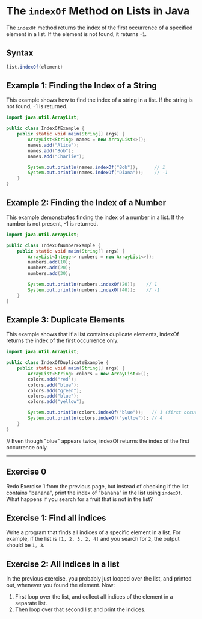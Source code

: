 
# The `indexOf` Method on Lists in Java

The `indexOf` method returns the index of the first occurrence of a specified element in a list. If the element is not found, it returns `-1`.

## Syntax

```java
list.indexOf(element)
```

## Example 1: Finding the Index of a String

This example shows how to find the index of a string in a list. If the string is not found, -1 is returned.

```java
import java.util.ArrayList;

public class IndexOfExample {
    public static void main(String[] args) {
        ArrayList<String> names = new ArrayList<>();
        names.add("Alice");
        names.add("Bob");
        names.add("Charlie");

        System.out.println(names.indexOf("Bob"));      // 1
        System.out.println(names.indexOf("Diana"));    // -1
    }
}
```

## Example 2: Finding the Index of a Number

This example demonstrates finding the index of a number in a list. If the number is not present, -1 is returned.

```java
import java.util.ArrayList;

public class IndexOfNumberExample {
    public static void main(String[] args) {
        ArrayList<Integer> numbers = new ArrayList<>();
        numbers.add(10);
        numbers.add(20);
        numbers.add(30);

        System.out.println(numbers.indexOf(20));    // 1
        System.out.println(numbers.indexOf(40));    // -1
    }
}
```

## Example 3: Duplicate Elements

This example shows that if a list contains duplicate elements, indexOf returns the index of the first occurrence only.

```java
import java.util.ArrayList;

public class IndexOfDuplicateExample {
    public static void main(String[] args) {
        ArrayList<String> colors = new ArrayList<>();
        colors.add("red");
        colors.add("blue");
        colors.add("green");
        colors.add("blue");
        colors.add("yellow");

        System.out.println(colors.indexOf("blue"));   // 1 (first occurrence)
        System.out.println(colors.indexOf("yellow")); // 4
    }
}
```

// Even though "blue" appears twice, indexOf returns the index of the first occurrence only.

---

## Exercise 0

Redo Exercise 1 from the previous page, but instead of checking if the list contains "banana", print the index of "banana" in the list using `indexOf`. What happens if you search for a fruit that is not in the list?


## Exercise 1: Find all indices

Write a program that finds all indices of a specific element in a list. For example, if the list is `[1, 2, 3, 2, 4]` and you search for `2`, the output should be `1, 3`.

## Exercise 2: All indices in a list

In the previous exercise, you probably just looped over the list, and printed out, whenever you found the element. Now:
1. First loop over the list, and collect all indices of the element in a separate list.
2. Then loop over that second list and print the indices.